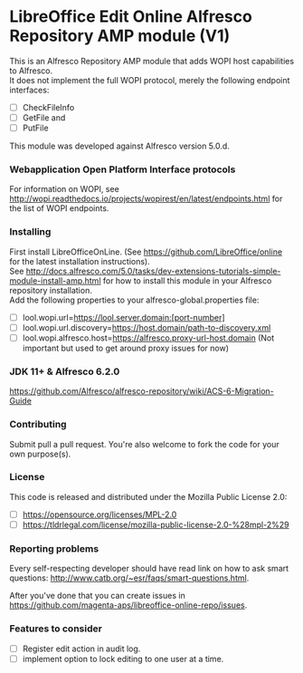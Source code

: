 LibreOffice Edit Online Alfresco Repository AMP module (V1)
========

This is an Alfresco Repository AMP module that adds WOPI host capabilities to Alfresco.<br/>
It does not implement the full WOPI protocol, merely the following endpoint interfaces:
- [ ] CheckFileInfo
- [ ] GetFile and 
- [ ] PutFile

This module was developed against Alfresco version 5.0.d.       
        
### Webapplication Open Platform Interface protocols
For information on WOPI, see http://wopi.readthedocs.io/projects/wopirest/en/latest/endpoints.html for the list of WOPI endpoints.

### Installing
First install LibreOfficeOnLine.
(See https://github.com/LibreOffice/online for the latest installation instructions).<br/>
See http://docs.alfresco.com/5.0/tasks/dev-extensions-tutorials-simple-module-install-amp.html for how to install this module in your Alfresco repository installation.<br/>
Add the following properties to your alfresco-global.properties file:
- [ ] lool.wopi.url=https://lool.server.domain:[port-number]
- [ ] lool.wopi.url.discovery=https://host.domain/path-to-discovery.xml
- [ ] lool.wopi.alfresco.host=https://alfresco.proxy-url-host.domain (Not important but used to get around proxy issues for now)

### JDK 11+ & Alfresco 6.2.0
https://github.com/Alfresco/alfresco-repository/wiki/ACS-6-Migration-Guide

### Contributing

Submit pull a pull request. You're also welcome to fork the code for your own purpose(s).

### License

This code is released and distributed under the Mozilla Public License 2.0:
- [ ] https://opensource.org/licenses/MPL-2.0 
- [ ] https://tldrlegal.com/license/mozilla-public-license-2.0-%28mpl-2%29

### Reporting problems

Every self-respecting developer should have read link on how to ask smart questions: http://www.catb.org/~esr/faqs/smart-questions.html.

After you've done that you can create issues in https://github.com/magenta-aps/libreoffice-online-repo/issues.
      
### Features to consider

- [ ] Register edit action in audit log.
- [ ] implement option to lock editing to one user at a time.
